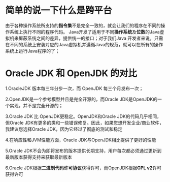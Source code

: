 # 简单的说一下什么是跨平台

由于各种操作系统所支持的**指令集**不是完全一致的，就会让我们的程序在不同的操作系统上执行不同的程序代码。
Java开发了适用于不同**操作系统**及**位数**的Java虚拟机来屏蔽系统之间的差异，提供统一的接口；对于我们Java
开发者来说，只需在不同的系统上安装对应的Java虚拟机并遵循Java的规范，就可以在所有的操作系统上运行Java程序的了；

# Oracle JDK 和 OpenJDK 的对比

1.OracleJDK 版本每三年分步一次，而 OpenJDK 每三个月发布一次；<br>

2.OpenJDK是一个参考模型并且是完全开源的，而Oracle
JDK是OpenJDK的一个实现，并不是完全开源的；<br> 

3.Oracle JDK 比
OpenJDK更稳定。OpenJDK和Oracle JDK的代码几乎相同，但Oracle
JDK有更多的类和一些错误修复。因此，如果您想开发企业/商业软件，我建议您选择Oracle
JDK，因为它经过了彻底的测试和稳定<br>

4.在响应性和JVM性能方面，Oracle JDK与OpenJDK相比提供了更好的性能<br>

5.Oracle JDK不会为即将发布的版本提供长期支持，用户每次都必须通过更新到最新版本获得支持来获取最新版本<br>

6.Oracle JDK根据**二进制代码许可协议**获得许可，而OpenJDK根据**GPL
v2**许可获得许可<br>